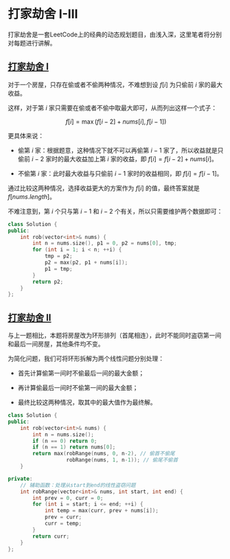 # 打家劫舍 I-III

打家劫舍是一套LeetCode上的经典的动态规划题目，由浅入深，这里笔者将分别对每题进行讲解。

## [打家劫舍 I](https://leetcode.cn/problems/house-robber/description/)


对于一个房屋，只存在偷或者不偷两种情况，不难想到设 $f[i]$ 为只偷前 $i$ 家的最大收益。
 
这样，对于第 $i$ 家只需要在偷或者不偷中取最大即可，从而列出这样一个式子：

$$ f[i] = \max(f[i-2] + nums[i], f[i-1])$$

更具体来说：

 - 偷第 $i$ 家：根据题意，这种情况下就不可以再偷第 $i-1$ 家了，所以收益就是只偷前 $i-2$ 家时的最大收益加上第 $i$ 家的收益，即 $f[i] = f[i-2] + nums[i]$。

 - 不偷第 $i$ 家：此时最大收益与只偷前 $i-1$ 家时的收益相同，即 $f[i] = f[i-1]$。  

通过比较这两种情况，选择收益更大的方案作为 $f[i]$ 的值，最终答案就是$f[nums.length]$。

不难注意到，第 $i$ 个只与第 $i-1$ 和 $i-2$ 个有关，所以只需要维护两个数据即可：

```cpp
class Solution {
public:
    int rob(vector<int>& nums) {
        int n = nums.size(), p1 = 0, p2 = nums[0], tmp;
        for (int i = 1; i < n; ++i) {
            tmp = p2;
            p2 = max(p2, p1 + nums[i]);
            p1 = tmp;
        }
        return p2;
    }
};
```

## [打家劫舍 II](https://leetcode.cn/problems/house-robber-ii/description/)

与上一题相比，本题将房屋改为环形排列（首尾相连），此时不能同时盗窃第一间和最后一间房屋，其他条件均不变。

为简化问题，我们可将环形拆解为两个线性问题分别处理：

 - 首先计算偷第一间时不偷最后一间的最大金额；
 
 - 再计算偷最后一间时不偷第一间的最大金额；
 
 - 最终比较这两种情况，取其中的最大值作为最终解。

```cpp
class Solution {
public:
    int rob(vector<int>& nums) {
        int n = nums.size();
        if (n == 0) return 0;
        if (n == 1) return nums[0];
        return max(robRange(nums, 0, n-2), // 偷首不偷尾
                   robRange(nums, 1, n-1)); // 偷尾不偷首   
    }

private:
    // 辅助函数：处理从start到end的线性盗窃问题
    int robRange(vector<int>& nums, int start, int end) {
        int prev = 0, curr = 0;
        for (int i = start; i <= end; ++i) {
            int temp = max(curr, prev + nums[i]);
            prev = curr;
            curr = temp;
        }
        return curr;
    }
};
```